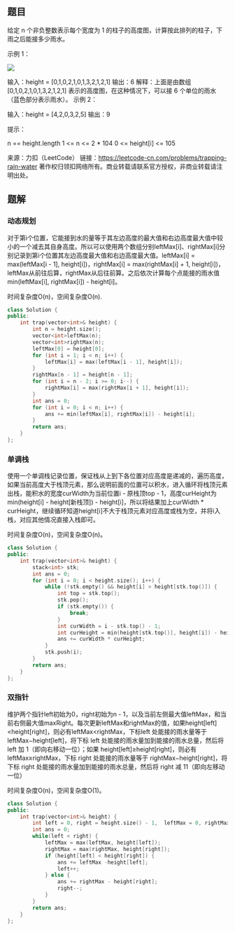 ## 题目

给定 n 个非负整数表示每个宽度为 1 的柱子的高度图，计算按此排列的柱子，下雨之后能接多少雨水。

 

示例 1：

![](https://assets.leetcode-cn.com/aliyun-lc-upload/uploads/2018/10/22/rainwatertrap.png)

输入：height = [0,1,0,2,1,0,1,3,2,1,2,1]
输出：6
解释：上面是由数组 [0,1,0,2,1,0,1,3,2,1,2,1] 表示的高度图，在这种情况下，可以接 6 个单位的雨水（蓝色部分表示雨水）。 
示例 2：

输入：height = [4,2,0,3,2,5]
输出：9


提示：

n == height.length
1 <= n <= 2 * 104
0 <= height[i] <= 105

来源：力扣（LeetCode）
链接：https://leetcode-cn.com/problems/trapping-rain-water
著作权归领扣网络所有。商业转载请联系官方授权，非商业转载请注明出处。

## 题解

### 动态规划

对于第i个位置，它能接到水的量等于其左边高度的最大值和右边高度最大值中较小的一个减去其自身高度。所以可以使用两个数组分别leftMax[i]、rightMax[i]分别记录到第i个位置其左边高度最大值和右边高度最大值。leftMax[i] = max(leftMax[i - 1], height[i])，rightMax[i] = max(rightMax[i] + 1, height[i])，leftMax从前往后算，rightMax从后往前算。之后依次计算每个点能接的雨水值min(leftMax[i], rightMax[i]) - height[i]。

时间复杂度O(n)，空间复杂度O(n).

```c++
class Solution {
public:
    int trap(vector<int>& height) {
        int n = height.size();
        vector<int>leftMax(n);
        vector<int>rightMax(n);
        leftMax[0] = height[0];
        for (int i = 1; i < n; i++) {
            leftMax[i] = max(leftMax[i - 1], height[i]);
        }
        rightMax[n - 1] = height[n - 1];
        for (int i = n - 2; i >= 0; i--) {
            rightMax[i] = max(rightMax[i + 1], height[i]);
        }
        int ans = 0;
        for (int i = 0; i < n; i++) {
            ans += min(leftMax[i], rightMax[i]) - height[i];
        }
        return ans;
    }
};
```

### 单调栈

使用一个单调栈记录位置，保证栈从上到下各位置对应高度是递减的，遍历高度，如果当前高度大于栈顶元素，那么说明前面的位置可以积水，进入循环将栈顶元素出栈，能积水的宽度curWidth为当前位置i - 原栈顶top - 1，高度curHeight为min(height[i] - height[新栈顶]) - height[i]，所以将结果加上curWidth * curHeight，继续循环知道height[i]不大于栈顶元素对应高度或栈为空，并将i入栈，对应其他情况直接入栈即可。

时间复杂度O(n)，空间复杂度O(n)。

```c++
class Solution {
public:
    int trap(vector<int>& height) {
        stack<int> stk;
        int ans = 0;
        for (int i = 0; i < height.size(); i++) {
            while (!stk.empty() && height[i] > height[stk.top()]) {
                int top = stk.top();
                stk.pop();
                if (stk.empty()) {
                    break;
                } 
                int curWidth = i - stk.top() - 1;
                int curHeight = min(height[stk.top()], height[i]) - height[top];
                ans += curWidth * curHeight;
            }
            stk.push(i);
        }
        return ans;
    }
};
```

### 双指针

维护两个指针left初始为0，right初始为n - 1，以及当前左侧最大值leftMax，和当前右侧最大值maxRight。每次更新leftMax和rightMax的值，如果height[left]<height[right]，则必有leftMax<rightMax，下标left 处能接的雨水量等于leftMax−height[left]，将下标 left 处能接的雨水量加到能接的雨水总量，然后将left 加 1（即向右移动一位）；如果 height[left]≥height[right]，则必有 leftMax≥rightMax，下标 right 处能接的雨水量等于 rightMax−height[right]，将下标 right 处能接的雨水量加到能接的雨水总量，然后将 right 减 11（即向左移动一位）

时间复杂度O(n)，空间复杂度O(1)。

```c++
class Solution {
public:
    int trap(vector<int>& height) {
        int left = 0, right = height.size() - 1,  leftMax = 0, rightMax = 0;
        int ans = 0;
        while(left < right) {
            leftMax = max(leftMax, height[left]);
            rightMax = max(rightMax, height[right]);
            if (height[left] < height[right]) {
                ans += leftMax -height[left];
                left++;
            } else {
                ans += rightMax - height[right];
                right--;
            }
        }
        return ans;
    }
};
```

